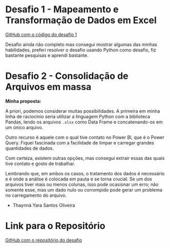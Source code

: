 # Desafio 1 - Mapeamento e Transformação de Dados em Excel


[GitHub com o código do desafio 1](https://github.com/thaynnayara/Desafio_InHire/blob/main/etl_Dados.py)

Desafio ainda não completo mas consegui mostrar algumas das minhas habilidades, preferi resolver o desafio usando Python como desafio, fiz bastante pesquisas e aprendi bastante.

# Desafio 2 - Consolidação de Arquivos em massa

**Minha proposta:**

A priori, podemos considerar muitas possibilidades. A primeira em minha linha de raciocínio seria utilizar a linguagem Python com a biblioteca Pandas, lendo os arquivos `.xlsx` como Data Frame e concatenando-os em um único arquivo.

Outro recurso é aquele com o qual tive contato no Power BI, que é o Power Query. Fiquei fascinada com a facilidade de limpar e carregar grandes quantidades de dados.

Com certeza, existem outras opções, mas consegui extrair essas das quais tive contato e gosto de trabalhar.

Lembrando que, em ambos os casos, o tratamento dos dados é necessário e é onde a análise é colocada em pauta e se torna crucial. Se um dos arquivos tiver mais ou menos colunas, isso pode ocasionar um erro; não somente esse, mas um dado nulo ou corrompido pode gerar um problema no carregamento do arquivo.

- Thaynná Yara Santos Oliveira

# Link para o Repositório

[GitHub com o repositório do desafio](https://github.com/thaynnayara/Desafio_InHire)
 
